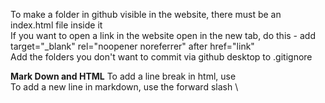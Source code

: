 To make a folder in github visible in the website, there must be an index.html file inside it\
If you want to open a link in the website open in the new tab, do this - add target="_blank" rel="noopener noreferrer" after href="link"\
Add the folders you don't want to commit via github desktop to .gitignore

**Mark Down and HTML**
To add a line break in html, use <br>
To add a new line in markdown, use the forward slash \\
